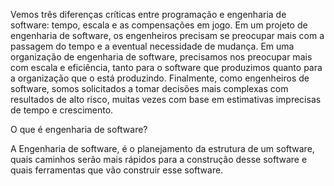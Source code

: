 Vemos três diferenças críticas entre programação e engenharia de software: tempo, escala e as compensações em jogo. Em um projeto de engenharia de software, os engenheiros precisam se preocupar mais com a passagem do tempo e a eventual necessidade de mudança. Em uma organização de engenharia de software, precisamos nos preocupar mais com escala e eficiência, tanto para o software que produzimos quanto para a organização que o está produzindo. Finalmente, como engenheiros de software, somos solicitados a tomar decisões mais complexas com resultados de alto risco, muitas vezes com base em estimativas imprecisas de tempo e crescimento.

O que é engenharia de software?

A Engenharia de software, é o planejamento da estrutura de um software, quais caminhos serão mais rápidos para a construção desse software e quais ferramentas que vão construir esse software.



